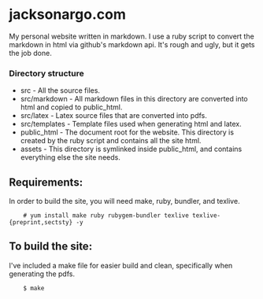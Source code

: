 # jacksonargo.com
My personal website written in markdown. I use a ruby script to convert the markdown in html via github's markdown api. It's rough and ugly, but it gets the job done.

### Directory structure

 * src - All the source files.
 * src/markdown - All markdown files in this directory are converted into html and copied to public\_html.
 * src/latex - Latex source files that are converted into pdfs.
 * src/templates - Template files used when generating html and latex.
 * public\_html - The document root for the website. This directory is created by the ruby script and contains all the site html.
 * assets - This directory is symlinked inside public\_html, and contains everything else the site needs.

## Requirements:
In order to build the site, you will need make, ruby, bundler, and texlive.

        # yum install make ruby rubygem-bundler texlive texlive-{preprint,sectsty} -y

## To build the site:
I've included a make file for easier build and clean, specifically when generating the pdfs.

        $ make

